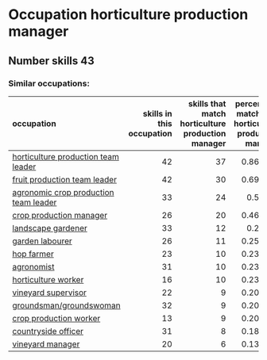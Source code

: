 # Occupation horticulture production manager
## Number skills 43
### Similar occupations:
| occupation                                                                        |   skills in this occupation |   skills that match horticulture production manager |   percentage match with horticulture production manager |   skills not in horticulture production manager |
|:----------------------------------------------------------------------------------|----------------------------:|----------------------------------------------------:|--------------------------------------------------------:|------------------------------------------------:|
| [horticulture production team leader](horticulture_production_team_leader.md)     |                          42 |                                                  37 |                                                0.860465 |                                               5 |
| [fruit production team leader](fruit_production_team_leader.md)                   |                          42 |                                                  30 |                                                0.697674 |                                              12 |
| [agronomic crop production team leader](agronomic_crop_production_team_leader.md) |                          33 |                                                  24 |                                                0.55814  |                                               9 |
| [crop production manager](crop_production_manager.md)                             |                          26 |                                                  20 |                                                0.465116 |                                               6 |
| [landscape gardener](landscape_gardener.md)                                       |                          33 |                                                  12 |                                                0.27907  |                                              21 |
| [garden labourer](garden_labourer.md)                                             |                          26 |                                                  11 |                                                0.255814 |                                              15 |
| [hop farmer](hop_farmer.md)                                                       |                          23 |                                                  10 |                                                0.232558 |                                              13 |
| [agronomist](agronomist.md)                                                       |                          31 |                                                  10 |                                                0.232558 |                                              21 |
| [horticulture worker](horticulture_worker.md)                                     |                          16 |                                                  10 |                                                0.232558 |                                               6 |
| [vineyard supervisor](vineyard_supervisor.md)                                     |                          22 |                                                   9 |                                                0.209302 |                                              13 |
| [groundsman/groundswoman](groundsman-groundswoman.md)                             |                          32 |                                                   9 |                                                0.209302 |                                              23 |
| [crop production worker](crop_production_worker.md)                               |                          13 |                                                   9 |                                                0.209302 |                                               4 |
| [countryside officer](countryside_officer.md)                                     |                          31 |                                                   8 |                                                0.186047 |                                              23 |
| [vineyard manager](vineyard_manager.md)                                           |                          20 |                                                   6 |                                                0.139535 |                                              14 |
